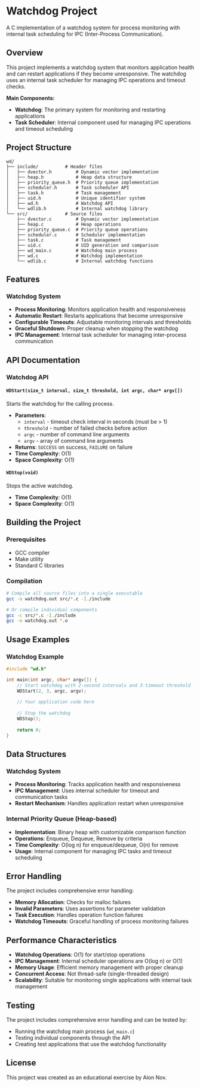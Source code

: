 # Watchdog Project

A C implementation of a watchdog system for process monitoring with internal task scheduling for IPC (Inter-Process Communication).

## Overview

This project implements a watchdog system that monitors application health and can restart applications if they become unresponsive. The watchdog uses an internal task scheduler for managing IPC operations and timeout checks.

**Main Components:**
- **Watchdog**: The primary system for monitoring and restarting applications
- **Task Scheduler**: Internal component used for managing IPC operations and timeout scheduling

## Project Structure

```
wd/
├── include/          # Header files
│   ├── dvector.h         # Dynamic vector implementation
│   ├── heap.h            # Heap data structure
│   ├── priority_queue.h  # Priority queue implementation
│   ├── scheduler.h       # Task scheduler API
│   ├── task.h            # Task management
│   ├── uid.h             # Unique identifier system
│   ├── wd.h              # Watchdog API
│   └── wdlib.h           # Internal watchdog library
└── src/              # Source files
    ├── dvector.c         # Dynamic vector implementation
    ├── heap.c            # Heap operations
    ├── priority_queue.c  # Priority queue operations
    ├── scheduler.c       # Scheduler implementation
    ├── task.c            # Task management
    ├── uid.c             # UID generation and comparison
    ├── wd_main.c         # Watchdog main process
    ├── wd.c              # Watchdog implementation
    └── wdlib.c           # Internal watchdog functions
```

## Features

### Watchdog System
- **Process Monitoring**: Monitors application health and responsiveness
- **Automatic Restart**: Restarts applications that become unresponsive
- **Configurable Timeouts**: Adjustable monitoring intervals and thresholds
- **Graceful Shutdown**: Proper cleanup when stopping the watchdog
- **IPC Management**: Internal task scheduler for managing inter-process communication

## API Documentation

### Watchdog API

#### `WDStart(size_t interval, size_t threshold, int argc, char* argv[])`
Starts the watchdog for the calling process.
- **Parameters**:
  - `interval` - timeout check interval in seconds (must be > 1)
  - `threshold` - number of failed checks before action
  - `argc` - number of command line arguments
  - `argv` - array of command line arguments
- **Returns**: `SUCCESS` on success, `FAILURE` on failure
- **Time Complexity**: O(1)
- **Space Complexity**: O(1)

#### `WDStop(void)`
Stops the active watchdog.
- **Time Complexity**: O(1)
- **Space Complexity**: O(1)


## Building the Project

### Prerequisites
- GCC compiler
- Make utility
- Standard C libraries

### Compilation
```bash
# Compile all source files into a single executable
gcc -o watchdog.out src/*.c -I./include

# Or compile individual components
gcc -c src/*.c -I./include
gcc -o watchdog.out *.o
```

## Usage Examples

### Watchdog Example
```c
#include "wd.h"

int main(int argc, char* argv[]) {
    // Start watchdog with 2-second intervals and 3-timeout threshold
    WDStart(2, 3, argc, argv);
    
    // Your application code here
    
    // Stop the watchdog
    WDStop();
    
    return 0;
}
```

## Data Structures

### Watchdog System
- **Process Monitoring**: Tracks application health and responsiveness
- **IPC Management**: Uses internal scheduler for timeout and communication tasks
- **Restart Mechanism**: Handles application restart when unresponsive

### Internal Priority Queue (Heap-based)
- **Implementation**: Binary heap with customizable comparison function
- **Operations**: Enqueue, Dequeue, Remove by criteria
- **Time Complexity**: O(log n) for enqueue/dequeue, O(n) for remove
- **Usage**: Internal component for managing IPC tasks and timeout scheduling

## Error Handling

The project includes comprehensive error handling:
- **Memory Allocation**: Checks for malloc failures
- **Invalid Parameters**: Uses assertions for parameter validation
- **Task Execution**: Handles operation function failures
- **Watchdog Timeouts**: Graceful handling of process monitoring failures

## Performance Characteristics

- **Watchdog Operations**: O(1) for start/stop operations
- **IPC Management**: Internal scheduler operations are O(log n) or O(1)
- **Memory Usage**: Efficient memory management with proper cleanup
- **Concurrent Access**: Not thread-safe (single-threaded design)
- **Scalability**: Suitable for monitoring single applications with internal task management

## Testing

The project includes comprehensive error handling and can be tested by:
- Running the watchdog main process (`wd_main.c`)
- Testing individual components through the API
- Creating test applications that use the watchdog functionality

## License

This project was created as an educational exercise by Alon Nov.
